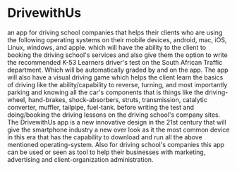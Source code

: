 # DrivewithUs
an app for driving school companies that helps their clients who are using the following operating systems on their mobile devices, android, mac, iOS, Linux, windows, and apple. which will have the ability to the client to booking the driving school's services and also give them the option to write the recommended K-53 Learners driver's test  on the South African Traffic department. Which will be automatically graded by and on the app. The app will also have a visual driving game which helps the client learn the basics of driving like the ability/capability to reverse, turning, and most importantly parking and knowing all the car's components that is things like the driving-wheel, hand-brakes, shock-absorbers, struts, transmission, catalytic converter, muffler, tailpipe, fuel-tank. before writing the test and doing/booking the driving lessons on the driving school's company sites. The DrivewithUs app is a new innovative design in the 21st century that will give the smartphone industry a new over look as it the most common device in this era that has the capability to download and run all the above mentioned operating-system. Also for driving school's companies this app can be used or seen as tool to help their businesses with marketing, advertising and client-organization administration.        
